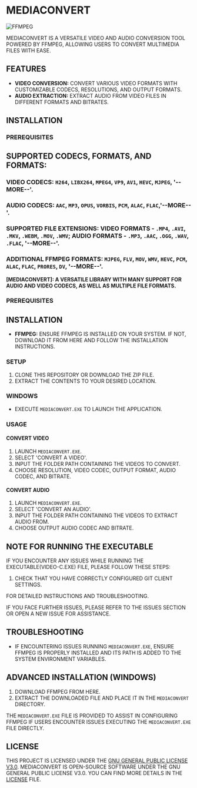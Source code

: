 # MEDIACONVERT

![FFMPEG](https://github.com/ROHIT-SINGH-1/MEDIACONVERT/assets/154723612/1c255e6d-f5b5-4768-8ab8-81c8f41d5b66)

MEDIACONVERT IS A VERSATILE VIDEO AND AUDIO CONVERSION TOOL POWERED BY FFMPEG, ALLOWING USERS TO CONVERT MULTIMEDIA FILES WITH EASE.

## FEATURES

- **VIDEO CONVERSION:** CONVERT VARIOUS VIDEO FORMATS WITH CUSTOMIZABLE CODECS, RESOLUTIONS, AND OUTPUT FORMATS.
- **AUDIO EXTRACTION:** EXTRACT AUDIO FROM VIDEO FILES IN DIFFERENT FORMATS AND BITRATES.

## INSTALLATION

### PREREQUISITES

## SUPPORTED CODECS, FORMATS, AND FORMATS:

### VIDEO CODECS: `H264`, `LIBX264`, `MPEG4`, `VP9`, `AV1`, `HEVC`, `MJPEG`, '--MORE--'.
### AUDIO CODECS: `AAC`, `MP3`, `OPUS`, `VORBIS`, `PCM`, `ALAC`, `FLAC`,'--MORE--'.
### SUPPORTED FILE EXTENSIONS: VIDEO FORMATS - `.MP4`, `.AVI`, `.MKV`, `.WEBM`, `.MOV`, `.WMV`; AUDIO FORMATS - `.MP3`, `.AAC`, `.OGG`, `.WAV`, `.FLAC`, '--MORE--'.
### ADDITIONAL FFMPEG FORMATS: `MJPEG`, `FLV`, `MOV`, `WMV`, `HEVC`, `PCM`, `ALAC`, `FLAC`, `PRORES`, `DV`, '--MORE--'.

**[MEDIACONVERT]: A VERSATILE LIBRARY WITH MANY SUPPORT FOR AUDIO AND VIDEO CODECS, AS WELL AS MULTIPLE FILE FORMATS.**

### PREREQUISITES

## INSTALLATION
- **FFMPEG:** ENSURE FFMPEG IS INSTALLED ON YOUR SYSTEM. IF NOT, DOWNLOAD IT FROM HERE AND FOLLOW THE INSTALLATION INSTRUCTIONS.

### SETUP

1. CLONE THIS REPOSITORY OR DOWNLOAD THE ZIP FILE.
2. EXTRACT THE CONTENTS TO YOUR DESIRED LOCATION.

### WINDOWS

- EXECUTE `MEDIACONVERT.EXE` TO LAUNCH THE APPLICATION.

### USAGE

#### CONVERT VIDEO

1. LAUNCH `MEDIACONVERT.EXE`.
2. SELECT 'CONVERT A VIDEO'.
3. INPUT THE FOLDER PATH CONTAINING THE VIDEOS TO CONVERT.
4. CHOOSE RESOLUTION, VIDEO CODEC, OUTPUT FORMAT, AUDIO CODEC, AND BITRATE.

#### CONVERT AUDIO

1. LAUNCH `MEDIACONVERT.EXE`.
2. SELECT 'CONVERT AN AUDIO'.
3. INPUT THE FOLDER PATH CONTAINING THE VIDEOS TO EXTRACT AUDIO FROM.
4. CHOOSE OUTPUT AUDIO CODEC AND BITRATE.

## NOTE FOR RUNNING THE EXECUTABLE

IF YOU ENCOUNTER ANY ISSUES WHILE RUNNING THE EXECUTABLE(VIDEO-C.EXE) FILE, PLEASE FOLLOW THESE STEPS:

1. CHECK THAT YOU HAVE CORRECTLY CONFIGURED GIT CLIENT SETTINGS.

FOR DETAILED INSTRUCTIONS AND TROUBLESHOOTING.

IF YOU FACE FURTHER ISSUES, PLEASE REFER TO THE ISSUES SECTION OR OPEN A NEW ISSUE FOR ASSISTANCE.

## TROUBLESHOOTING

- IF ENCOUNTERING ISSUES RUNNING `MEDIACONVERT.EXE`, ENSURE FFMPEG IS PROPERLY INSTALLED AND ITS PATH IS ADDED TO THE SYSTEM ENVIRONMENT VARIABLES.

## ADVANCED INSTALLATION (WINDOWS)

1. DOWNLOAD FFMPEG FROM HERE.
2. EXTRACT THE DOWNLOADED FILE AND PLACE IT IN THE `MEDIACONVERT` DIRECTORY.

THE `MEDIACONVERT.EXE` FILE IS PROVIDED TO ASSIST IN CONFIGURING FFMPEG IF USERS ENCOUNTER ISSUES EXECUTING THE `MEDIACONVERT.EXE` FILE DIRECTLY.

## LICENSE

THIS PROJECT IS LICENSED UNDER THE [GNU GENERAL PUBLIC LICENSE V3.0](LICENSE).
MEDIACONVERT IS OPEN-SOURCE SOFTWARE UNDER THE GNU GENERAL PUBLIC LICENSE V3.0. YOU CAN FIND MORE DETAILS IN THE [LICENSE](LICENSE) FILE.
